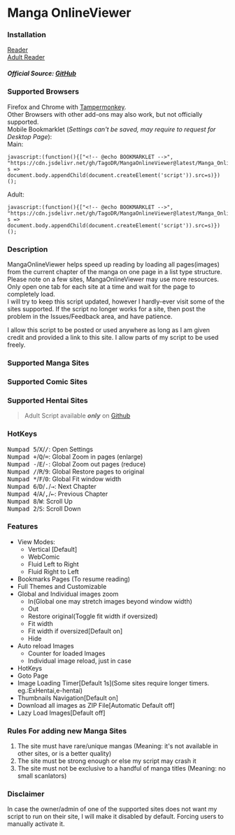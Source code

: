 # Manga OnlineViewer  
### Installation

[Reader](https://github.com/TagoDR/MangaOnlineViewer/raw/master/Manga_OnlineViewer.user.js)  
[Adult Reader](https://github.com/TagoDR/MangaOnlineViewer/raw/master/Manga_OnlineViewer_Adult.user.js)
##### Official Source: [GitHub](https://github.com/TagoDR/MangaOnlineViewer)  

### Supported Browsers  
Firefox and Chrome with [Tampermonkey](https://tampermonkey.net/).  
Other Browsers with other add-ons may also work, but not officially supported.  
Mobile Bookmarklet (*Settings can't be saved, may require to request for Desktop Page*):  
Main:
```
javascript:(function(){["<!-- @echo BOOKMARKLET -->", "https://cdn.jsdelivr.net/gh/TagoDR/MangaOnlineViewer@latest/Manga_OnlineViewer.user.min.js"].map( s => document.body.appendChild(document.createElement('script')).src=s)})();
```
Adult:
```
javascript:(function(){["<!-- @echo BOOKMARKLET -->", "https://cdn.jsdelivr.net/gh/TagoDR/MangaOnlineViewer@latest/Manga_OnlineViewer_Adult.user.min.js"].map( s => document.body.appendChild(document.createElement('script')).src=s)})();
```

### Description  
MangaOnlineViewer helps speed up reading by loading all pages(images) from the current chapter of the manga on one page in a list type structure.  
Please note on a few sites, MangaOnlineViewer may use more resources. Only open one tab for each site at a time and wait for the page to completely load.  
I will try to keep this script updated, however I hardly-ever visit some of the sites supported. If the script no longer works for a site, then post the problem in the Issues/Feedback area, and have patience.  

I allow this script to be posted or used anywhere as long as I am given credit and provided a link to this site. I allow parts of my script to be used freely.

### Supported Manga Sites  
<!-- @echo LIST_MANGA_SITES -->

### Supported Comic Sites  
<!-- @echo LIST_COMIC_SITES -->

### Supported Hentai Sites  
> Adult Script available **_only_** on [Github](https://github.com/TagoDR/MangaOnlineViewer)
<!-- @echo LIST_HENTAI_SITES -->

### HotKeys  
<kbd class='dark'>Numpad 5</kbd>/<kbd class='dark'>X</kbd>/<kbd class='dark'>/</kbd>: Open Settings  
<kbd class='dark'>Numpad +</kbd>/<kbd class='dark'>Q</kbd>/<kbd class='dark'>=</kbd>: Global Zoom in pages (enlarge)  
<kbd class='dark'>Numpad -</kbd>/<kbd class='dark'>E</kbd>/<kbd class='dark'>-</kbd>: Global Zoom out pages (reduce)  
<kbd class='dark'>Numpad /</kbd>/<kbd class='dark'>R</kbd>/<kbd class='dark'>9</kbd>: Global Restore pages to original  
<kbd class='dark'>Numpad *</kbd>/<kbd class='dark'>F</kbd>/<kbd class='dark'>0</kbd>: Global Fit window width  
<kbd class='dark'>Numpad 6</kbd>/<kbd class='dark'>D</kbd>/<kbd class='dark'>.</kbd>/<kbd class="dark">→</kbd>: Next Chapter  
<kbd class='dark'>Numpad 4</kbd>/<kbd class='dark'>A</kbd>/<kbd class='dark'>,</kbd>/<kbd class="dark">←</kbd>: Previous Chapter  
<kbd class='dark'>Numpad 8</kbd>/<kbd class='dark'>W</kbd>: Scroll Up  
<kbd class='dark'>Numpad 2</kbd>/<kbd class='dark'>S</kbd>: Scroll Down  

### Features  
- View Modes:
  - Vertical [Default]
  - WebComic
  - Fluid Left to Right
  - Fluid Right to Left
- Bookmarks Pages (To resume reading)
- Full Themes and Customizable
- Global and Individual images zoom
  - In(Global one may stretch images beyond window width)
  - Out
  - Restore original(Toggle fit width if oversized)
  - Fit width
  - Fit width if oversized[Default on]
  - Hide
- Auto reload Images
  - Counter for loaded Images
  - Individual image reload, just in case
- HotKeys
- Goto Page
- Image Loading Timer[Default 1s](Some sites require longer timers. eg.:ExHentai,e-hentai)
- Thumbnails Navigation[Default on]
- Download all images as ZIP File[Automatic Default off]
- Lazy Load Images[Default off]

### Rules For adding new Manga Sites  
1. The site must have rare/unique mangas (Meaning: it's not available in other sites, or is a
 better quality)
2. The site must be strong enough or else my script may crash it
3. The site must not be exclusive to a handful of manga titles (Meaning: no small scanlators)

### Disclaimer  
In case the owner/admin of one of the supported sites does not want my script to run on their site, I will make it disabled by default. Forcing users to manually activate it.
